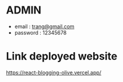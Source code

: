 # ADMIN

- email : trang@gmail.com
- password : 12345678

# Link deployed website

https://react-blogging-olive.vercel.app/

